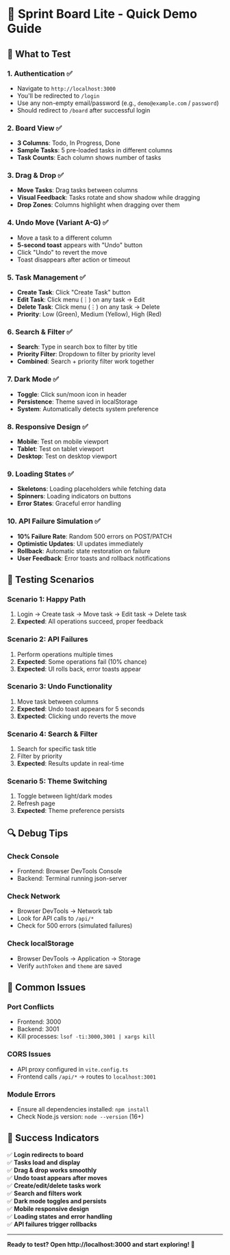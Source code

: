 # 🚀 Sprint Board Lite - Quick Demo Guide

## 🎯 What to Test

### 1. **Authentication** ✅
- Navigate to `http://localhost:3000`
- You'll be redirected to `/login`
- Use any non-empty email/password (e.g., `demo@example.com` / `password`)
- Should redirect to `/board` after successful login

### 2. **Board View** ✅
- **3 Columns**: Todo, In Progress, Done
- **Sample Tasks**: 5 pre-loaded tasks in different columns
- **Task Counts**: Each column shows number of tasks

### 3. **Drag & Drop** ✅
- **Move Tasks**: Drag tasks between columns
- **Visual Feedback**: Tasks rotate and show shadow while dragging
- **Drop Zones**: Columns highlight when dragging over them

### 4. **Undo Move (Variant A-G)** ✅
- Move a task to a different column
- **5-second toast** appears with "Undo" button
- Click "Undo" to revert the move
- Toast disappears after action or timeout

### 5. **Task Management** ✅
- **Create Task**: Click "Create Task" button
- **Edit Task**: Click menu (⋮) on any task → Edit
- **Delete Task**: Click menu (⋮) on any task → Delete
- **Priority**: Low (Green), Medium (Yellow), High (Red)

### 6. **Search & Filter** ✅
- **Search**: Type in search box to filter by title
- **Priority Filter**: Dropdown to filter by priority level
- **Combined**: Search + priority filter work together

### 7. **Dark Mode** ✅
- **Toggle**: Click sun/moon icon in header
- **Persistence**: Theme saved in localStorage
- **System**: Automatically detects system preference

### 8. **Responsive Design** ✅
- **Mobile**: Test on mobile viewport
- **Tablet**: Test on tablet viewport
- **Desktop**: Test on desktop viewport

### 9. **Loading States** ✅
- **Skeletons**: Loading placeholders while fetching data
- **Spinners**: Loading indicators on buttons
- **Error States**: Graceful error handling

### 10. **API Failure Simulation** ✅
- **10% Failure Rate**: Random 500 errors on POST/PATCH
- **Optimistic Updates**: UI updates immediately
- **Rollback**: Automatic state restoration on failure
- **User Feedback**: Error toasts and rollback notifications

## 🧪 Testing Scenarios

### **Scenario 1: Happy Path**
1. Login → Create task → Move task → Edit task → Delete task
2. **Expected**: All operations succeed, proper feedback

### **Scenario 2: API Failures**
1. Perform operations multiple times
2. **Expected**: Some operations fail (10% chance)
3. **Expected**: UI rolls back, error toasts appear

### **Scenario 3: Undo Functionality**
1. Move task between columns
2. **Expected**: Undo toast appears for 5 seconds
3. **Expected**: Clicking undo reverts the move

### **Scenario 4: Search & Filter**
1. Search for specific task title
2. Filter by priority
3. **Expected**: Results update in real-time

### **Scenario 5: Theme Switching**
1. Toggle between light/dark modes
2. Refresh page
3. **Expected**: Theme preference persists

## 🔍 Debug Tips

### **Check Console**
- Frontend: Browser DevTools Console
- Backend: Terminal running json-server

### **Check Network**
- Browser DevTools → Network tab
- Look for API calls to `/api/*`
- Check for 500 errors (simulated failures)

### **Check localStorage**
- Browser DevTools → Application → Storage
- Verify `authToken` and `theme` are saved

## 🚨 Common Issues

### **Port Conflicts**
- Frontend: 3000
- Backend: 3001
- Kill processes: `lsof -ti:3000,3001 | xargs kill`

### **CORS Issues**
- API proxy configured in `vite.config.ts`
- Frontend calls `/api/*` → routes to `localhost:3001`

### **Module Errors**
- Ensure all dependencies installed: `npm install`
- Check Node.js version: `node --version` (16+)

## 🎉 Success Indicators

✅ **Login redirects to board**  
✅ **Tasks load and display**  
✅ **Drag & drop works smoothly**  
✅ **Undo toast appears after moves**  
✅ **Create/edit/delete tasks work**  
✅ **Search and filters work**  
✅ **Dark mode toggles and persists**  
✅ **Mobile responsive design**  
✅ **Loading states and error handling**  
✅ **API failures trigger rollbacks**  

---

**Ready to test? Open http://localhost:3000 and start exploring! 🚀**


